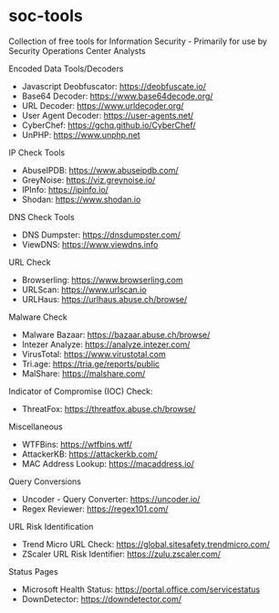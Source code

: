 # soc-tools
Collection of free tools for Information Security - Primarily for use by Security Operations Center Analysts

Encoded Data Tools/Decoders
* Javascript Deobfuscator: https://deobfuscate.io/
* Base64 Decoder: https://www.base64decode.org/
* URL Decoder: https://www.urldecoder.org/
* User Agent Decoder: https://user-agents.net/
* CyberChef: https://gchq.github.io/CyberChef/
* UnPHP: https://www.unphp.net

IP Check Tools
* AbuseIPDB: https://www.abuseipdb.com/
* GreyNoise: https://viz.greynoise.io/
* IPInfo: https://ipinfo.io/
* Shodan: https://www.shodan.io

DNS Check Tools
* DNS Dumpster: https://dnsdumpster.com/
* ViewDNS: https://www.viewdns.info

URL Check
* Browserling: https://www.browserling.com
* URLScan: https://www.urlscan.io
* URLHaus: https://urlhaus.abuse.ch/browse/

Malware Check
* Malware Bazaar: https://bazaar.abuse.ch/browse/
* Intezer Analyze: https://analyze.intezer.com/
* VirusTotal: https://www.virustotal.com
* Tri.age: https://tria.ge/reports/public
* MalShare: https://malshare.com/

Indicator of Compromise (IOC) Check:
* ThreatFox: https://threatfox.abuse.ch/browse/

Miscellaneous
* WTFBins: https://wtfbins.wtf/
* AttackerKB: https://attackerkb.com/
* MAC Address Lookup: https://macaddress.io/

Query Conversions
* Uncoder - Query Converter: https://uncoder.io/
* Regex Reviewer: https://regex101.com/

URL Risk Identification
* Trend Micro URL Check: https://global.sitesafety.trendmicro.com/
* ZScaler URL Risk Identifier: https://zulu.zscaler.com/

Status Pages
* Microsoft Health Status: https://portal.office.com/servicestatus
* DownDetector: https://downdetector.com/
